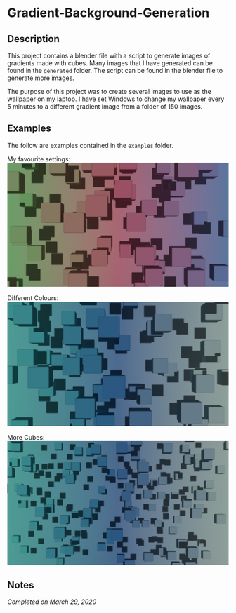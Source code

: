 # Gradient-Background-Generation
 
## Description
This project contains a blender file with a script to generate images of gradients made with cubes. Many images that I have generated can be found in the `generated` folder. The script can be found in the blender file to generate more images.

The purpose of this project was to create several images to use as the wallpaper on my laptop. I have set Windows to change my wallpaper every 5 minutes to a different gradient image from a folder of 150 images.

## Examples
The follow are examples contained in the `examples` folder.

My favourite settings:
![/final/color_cubes_0.png](/examples/example-1.png "Example 1")

Different Colours:
![/final/color_cubes_1.png](/examples/example-2.png "Example 2")

More Cubes:
![/final/color_cubes_2.png](/examples/example-3.png "Example 3")

## Notes
_Completed on March 29, 2020_
